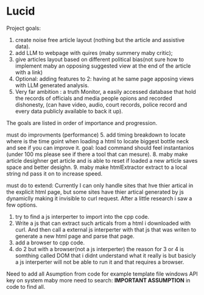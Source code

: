 # Lucid
Project goals:
1. create noise free article layout (nothing but the article and assistive data).
2. add LLM to webpage with quires (maby summery maby critic);
3. give articles layout based on different political bias(not sure how to implement maby an opposing suggested view
at the end of the article with a link)
4. Optional: adding features to 2: having at he same page apposing views with LLM generated analysis. 
5. Very far ambition : a truth Monitor, a easily accessed database that hold the records of officials and media people
opions and recorded dishonesty, (can have video, audio, court records, police record and every data publicly available
to back it up).

The goals are listed in order of importance and progression.


must do improvments (performance)
5. add timing breakdown to locate where is the time goint when loading a html to locate biggest bottle neck
and see if you can improve it.
goal: load command should feel instantanios (under 100 ms please see if there a tool that can mesure).
8. maby make article desighner get article and is able to reset if loaded a new article saves space and better desighn.
9. maby make htmlExtractor extract to a local string nd pass it on to increase speed.

must do to extend:
Currently I can only handle sites that hve thier artical in the explicit html page, but some sites have thier artical
generated by js dynamiclly making it invisible to curl request.
After a little research i saw a few options.
1. try to find a js interperter to import into the cpp code.
2. Write a js that can extract such articals from a html i downloaded with curl.
And then call a external js interperter with that js that was writen to generate a new html page and parse that page.
3. add a browser to cpp code.
4. do 2 but with a browser(not a js interperter)
the reason for 3 or 4 is somthing called DOM that i didnt understand what it really is but basicly a js interperter will
not be able to run it and that requires a browser.
                                                   


Need to add all Asumption from code for example
template file
windows
API key on system 
maby more need to search: **IMPORTANT ASSUMPTION** in code to find all.